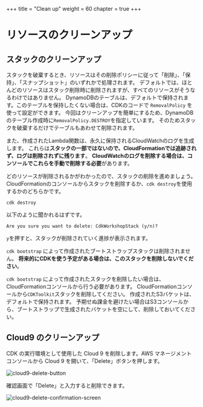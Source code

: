 +++
title = "Clean up"
weight = 60
chapter = true
+++

# リソースのクリーンアップ

## スタックのクリーンアップ

スタックを破棄するとき、リソースはその削除ポリシーに従って「削除」、「保持」、「スナップショット」のいずれかで処理されます。
デフォルトでは、ほとんどのリソースはスタック削除時に削除されますが、すべてのリソースがそうなるわけではありません。
DynamoDBのテーブルは、デフォルトで保持されます。このテーブルを保持したくない場合は、CDKのコードで `RemovalPolicy` を使って設定ができます。
今回はクリーンアップを簡単にするため、DynamoDBのテーブル作成時に`RemovalPolicy.DESTROY`を指定しています。
そのためスタックを破棄するだけでテーブルもあわせて削除されます。

また、作成されたLambda関数は、永久に保持されるCloudWatchのログを生成します。
これらは**スタックの一部ではないので、CloudFormationでは追跡されず、ログは削除されずに残ります**。
**CloudWatchのログを削除する場合は、コンソールでこれらを手動で削除する必要**があります。

どのリソースが削除されるかがわかったので、スタックの削除を進めましょう。
CloudFormationのコンソールからスタックを削除するか、`cdk destroy`を使用するかのどちらかです。

```
cdk destroy
```

以下のように聞かれるはずです。

```
Are you sure you want to delete: CdkWorkshopStack (y/n)?
```

`y`を押すと、スタックが削除されていく進捗が表示されます。

`cdk bootstrap` によって作成されたブートストラップスタックは削除されません。
**将来的にCDKを使う予定がある場合は、このスタックを削除しないでください**。

`cdk bootstrap` によって作成されたスタックを削除したい場合は、CloudFormationコンソールから行う必要があります。
CloudFormationコンソールから`CDKToolkit`スタックを削除してください。
作成されたS3バケットは、デフォルトで保持されます。
予期せぬ課金を避けたい場合はS3コンソールから、ブートストラップで生成されたバケットを空にして、削除しておいてください。

## Cloud9 のクリーンアップ

CDK の実行環境として使用した Cloud 9 を削除します。AWS マネージメントコンソールから Cloud 9 を開いて、「Delete」ボタンを押します。

![cloud9-delete-button](./60-cleanups/cloud9-delete-1.png)

確認画面で「Delete」と入力すると削除できます。

![cloud9-delete-confirmation-screen](./60-cleanups/cloud9-delete-2.png)
